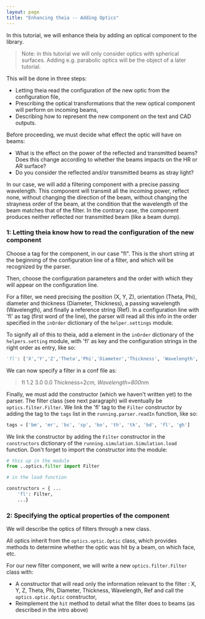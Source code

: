 ```yaml
---
layout: page
title: "Enhancing theia -- Adding Optics"
---
```


In this tutorial, we will enhance theia by adding an optical component to the library.

> Note: in this tutorial we will only consider optics with spherical surfaces.
> Adding e.g. parabolic optics will be the object of a later tutorial.


This will be done in three steps:
- Letting theia read the configuration of the new optic from the configuration file,
- Prescribing the optical transformations that the new optical component will perform on incoming beams,
- Describing how to represent the new component on the text and CAD outputs.

Before proceeding, we must decide what effect the optic will have on beams:
- What is the effect on the power of the reflected and transmitted beams? Does this change according to whether the beams impacts on the HR or AR surface?
- Do you consider the reflected and/or transmitted beams as stray light?

In our case, we will add a filtering component with a precise passing wavelength. This component will transmit all the incoming power, reflect none, without changing the direction of the beam, without changing the strayness order of the beam, at the condition that the wavelength of the beam matches that of the filter. In the contrary case, the component produces neither reflected nor transmitted beam (like a beam dump).

### 1: Letting theia know how to read the configuration of the new component

Choose a tag for the component, in our case "fl". This is the short string at the beginning of the configuration line of a filter, and which will be recognized by the parser.

Then, choose the configuration parameters and the order with which they will appear on the configuration line.

For a filter, we need precising the position (X, Y, Z), orientation (Theta, Phi), diameter and thickness (Diameter, Thickness), a passing wavelength (Wavelength), and finally a reference string (Ref). In a configuration line with 'fl' as tag (first word of the line), the parser will read all this info in the order specified in the `inOrder` dictionary of the `helper.settings` module.

To signify all of this to theia, add a element in the `inOrder` dictionary of the `helpers.setting` module, with 'fl' as key and the configuration strings in the right order as entry, like so:

```python
'fl': ['X','Y','Z','Theta','Phi','Diameter','Thickness', 'Wavelength', 'Ref']
```

We can now specify a filter in a conf file as:

> fl 1.2 3.0 0.0 Thickness=2*cm, Wavelength=800*nm

Finally, we must add the constructor (which we haven't written yet) to the parser. The filter class (see next paragraph) will eventually be `optics.filter.Filter`. We link the 'fl' tag to the `Filter` constructor by adding the tag to the `tags` list in the `running.parser.readIn` function, like so:

```python
tags = ['bm', 'mr', 'bs', 'sp', 'bo', 'th', 'tk', 'bd', 'fl', 'gh']
```

We link the constructor by adding the `Filter` constructor in the `constructors` dictionary of the `running.simulation.Simulation.load` function. Don't forget to import the constructor into the module:

```python
# this up in the module
from ..optics.filter import Filter

# in the load function

constructors = { ...
    'fl': Filter,
    ...}

```

### 2: Specifying the optical properties of the component

We will describe the optics of filters through a new class.

All optics inherit from the `optics.optic.Optic` class, which provides methods to determine whether the optic was hit by a beam, on which face, etc.

For our new filter component, we will write a new `optics.filter.Filter` class with:
- A constructor that will read only the information relevant to the filter : X, Y, Z, Theta, Phi, Diameter, Thickness, Wavelength, Ref and call the `optics.optic.Optic` constructor,
- Reimplement the `hit` method to detail what the filter does to beams (as described in the intro above)
 
